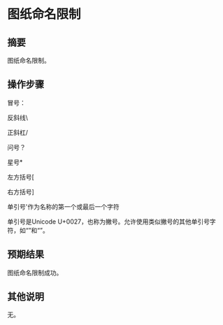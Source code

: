 # 图纸命名限制

## 摘要

图纸命名限制。

## 操作步骤

冒号：

反斜线\

正斜杠/

问号？

星号*

左方括号[

右方括号]

单引号'作为名称的第一个或最后一个字符

单引号是Unicode U+0027，也称为撇号。允许使用类似撇号的其他单引号字符，如“”和“”。

## 预期结果

图纸命名限制成功。

## 其他说明

无。
